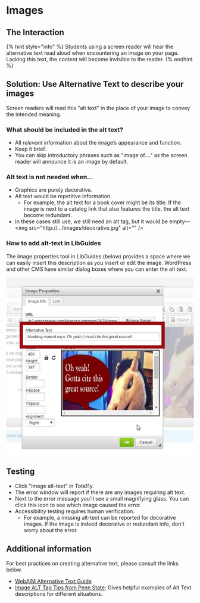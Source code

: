 # Images

## The Interaction

{% hint style="info" %}
Students using a screen reader will hear the alternative text read aloud when encountering an image on your page. Lacking this text, the content will become invisible to the reader.
{% endhint %}

## Solution: Use Alternative Text to describe your images

Screen readers will read this "alt text" in the place of your image to convey the intended meaning. 

### What should be included in the alt text?

* All _relevant_ information about the image’s appearance and function.
* Keep it brief.
* You can skip introductory phrases such as "image of...." as the screen reader will announce it is an image by default.

### Alt text is not needed when...

* Graphics are purely decorative.
* Alt text would be repetitive information.
  * For example, the alt text for a book cover might be its title. If the image is next to a catalog link that also features the title, the alt text become redundant.
* In these cases still use, we still need an alt tag, but it would be empty— &lt;img src="http://.../images/decorative.jpg" alt="" /&gt;

### How to add alt-text in LibGuides

The image properties tool in LibGuides \(below\) provides a space where we can easily insert this description as you insert or edit the image. WordPress and other CMS have similar dialog boxes where you can enter the alt text.

![In LibGuides, entering alternative text is easy as you insert or edit your image.](../.gitbook/assets/alt-statement.jpg)

## Testing

* Click "Image alt-text" in Tota11y.
* The error window will report if there are any images requiring alt text.
* Next to the error message you'll see a small magnifying glass. You can click this icon to see which image caused the error.
* Accessibility testing requires human verification. 
  * For example, a missing alt-text can be reported for decorative images. If the image is indeed decorative or redundant info, don't worry about the error.

## Additional information

For best practices on creating alternative text, please consult the links below.

* [WebAIM Alternative Text Guide](http://webaim.org/techniques/alttext/)
* [Image ALT Tag Tips from Penn State](http://accessibility.psu.edu/images): Gives helpful examples of Alt Text descriptions for different situations.

